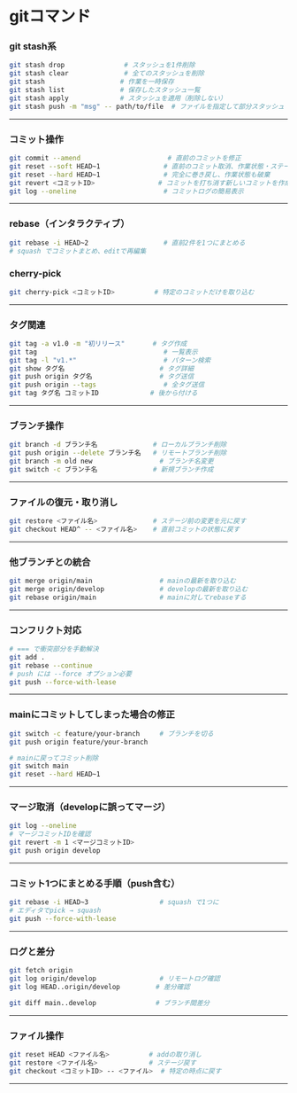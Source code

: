 # gitコマンド
### git stash系
```bash
git stash drop               # スタッシュを1件削除
git stash clear              # 全てのスタッシュを削除
git stash                   # 作業を一時保存
git stash list              # 保存したスタッシュ一覧
git stash apply             # スタッシュを適用（削除しない）
git stash push -m "msg" -- path/to/file  # ファイルを指定して部分スタッシュ
```

---

### コミット操作
```bash
git commit --amend                      # 直前のコミットを修正
git reset --soft HEAD~1                # 直前のコミット取消、作業状態・ステージは維持
git reset --hard HEAD~1                # 完全に巻き戻し、作業状態も破棄
git revert <コミットID>                # コミットを打ち消す新しいコミットを作成
git log --oneline                      # コミットログの簡易表示
```

---

### rebase（インタラクティブ）
```bash
git rebase -i HEAD~2                   # 直前2件を1つにまとめる
# squash でコミットまとめ、editで再編集
```

### cherry-pick
```bash
git cherry-pick <コミットID>          # 特定のコミットだけを取り込む
```

---

### タグ関連
```bash
git tag -a v1.0 -m "初リリース"       # タグ作成
git tag                                # 一覧表示
git tag -l "v1.*"                      # パターン検索
git show タグ名                        # タグ詳細
git push origin タグ名                 # タグ送信
git push origin --tags                 # 全タグ送信
git tag タグ名 コミットID             # 後から付ける
```

---

### ブランチ操作
```bash
git branch -d ブランチ名              # ローカルブランチ削除
git push origin --delete ブランチ名   # リモートブランチ削除
git branch -m old new                 # ブランチ名変更
git switch -c ブランチ名              # 新規ブランチ作成
```

---

### ファイルの復元・取り消し
```bash
git restore <ファイル名>              # ステージ前の変更を元に戻す
git checkout HEAD^ -- <ファイル名>    # 直前コミットの状態に戻す
```

---

### 他ブランチとの統合
```bash
git merge origin/main                 # mainの最新を取り込む
git merge origin/develop              # developの最新を取り込む
git rebase origin/main                # mainに対してrebaseする
```

---

### コンフリクト対応
```bash
# === で衝突部分を手動解決
git add .
git rebase --continue
# push には --force オプション必要
git push --force-with-lease
```

---

### mainにコミットしてしまった場合の修正
```bash
git switch -c feature/your-branch     # ブランチを切る
git push origin feature/your-branch

# mainに戻ってコミット削除
git switch main
git reset --hard HEAD~1
```

---

### マージ取消（developに誤ってマージ）
```bash
git log --oneline
# マージコミットIDを確認
git revert -m 1 <マージコミットID>
git push origin develop
```

---

### コミット1つにまとめる手順（push含む）
```bash
git rebase -i HEAD~3                  # squash で1つに
# エディタでpick → squash
git push --force-with-lease
```

---

### ログと差分
```bash
git fetch origin
git log origin/develop                # リモートログ確認
git log HEAD..origin/develop         # 差分確認

git diff main..develop               # ブランチ間差分
```

---

### ファイル操作
```bash
git reset HEAD <ファイル名>          # addの取り消し
git restore <ファイル名>             # ステージ戻す
git checkout <コミットID> -- <ファイル>  # 特定の時点に戻す
```

---

